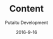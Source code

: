 ---
title: Content
description: ""
sections:
    -
        template: banner
        includeGrandchildren: false
        image: 50d05eee9088c589bfd5a5a3a3043c0ebcc4972b
        text: "# Content  \n\nThe star of your website"
        theme: dark
    -
        template: richTextSection
        includeGrandchildren: false
        text: "## Editing  \n\n### Location  \n\nThe Content nodes are located under the \"Content\" tab in the CMS. They are instances of [Schemas](/docs/schemas/) populated with input fields for authors to edit.\n\n### Fields  \n\nEach field can be a different [Schema](/docs/schemas/) as well, meaning for example a simple string of text, a number, a date, a dropdown menu, a list of other fields, or almost anything else one could imagine.\n\n### Tabs  \n\nContent nodes can have tabs at the top for dividing fields into subsets. The default tab, which will always be there is the \"meta\" tab, where information not directly related to content authoring is.\n\n### Saving  \n\nWhen an author edits and saves a Content node, they are registered as either the creating or the last updating user, depending on which is appropriate."
    -
        template: richTextSection
        includeGrandchildren: false
        text: "## Publishing\n\n### The settings dialog\n\nAs with everything in the left side pane of the HashBrown interface, every content node has a context menu, which is invoked with a right click. From here, you can click \"settings\" to reveal a dialog with a few configuration options.\n\n### Publishing setting\n\nOne of them is \"publishing\". If you have set up any [Connections](/docs/connections/), they will be selectable in this dialog with a switch. If one or more connections are switched on, the \"save\" button in the bottom of the Content editor will instead read \"save & publish\". This means that when an author clicks it, the edited Content node is then processed through each of the enabled [Connections](/docs/connections/). This process would most likely be sending the edited Content properties to a website where it will be displayed.\n\n### Unpublishing\n\nThe option to \"unpublish\" will also appear, meaning simply to remove the remote content that was previously published through the same [Connections](/docs/connections/).\n\n### Scheduling\n\nAll Content can be publishing and unpublished at a given time. Under the \"meta\" tab, you can edit both of these dates."
        theme: light
meta:
    id: 3a77505e70cb1b4c3dcaf559b36897a3ff1d604d
    parentId: 1d72ac4a3c7e348ef20717698eb87b82976bca36
    language: en
date: '2016-9-16'
author: 'Putaitu Development'
permalink: /docs/content/
layout: sectionPage
---